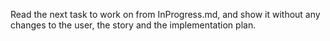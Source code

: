 Read the next task to work on from InProgress.md, and show it without any changes to the user, the story and the implementation plan.
